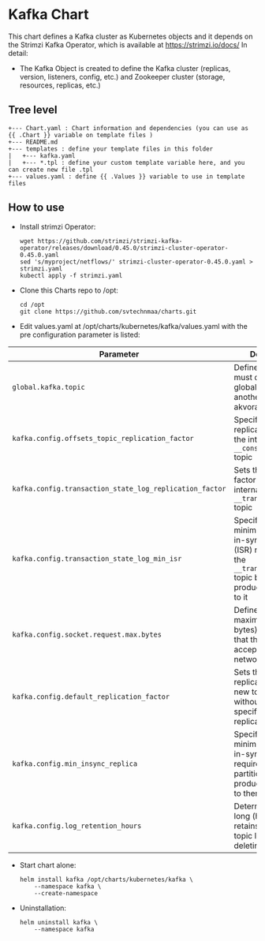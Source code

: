 # Kafka Chart
This chart defines a Kafka cluster as Kubernetes objects and it depends on the Strimzi Kafka Operator, which is available at https://strimzi.io/docs/
In detail:
- The Kafka Object is created to define the Kafka cluster (replicas, version, listeners, config, etc.) and Zookeeper cluster (storage, resources, replicas, etc.)

## Tree level

```
+--- Chart.yaml : Chart information and dependencies (you can use as {{ .Chart }} variable on template files )
+--- README.md
+--- templates : define your template files in this folder
|   +--- kafka.yaml
|   +--- *.tpl : define your custom template variable here, and you can create new file .tpl
+--- values.yaml : define {{ .Values }} variable to use in template files
```

## How to use

- Install strimzi Operator:
    ```
    wget https://github.com/strimzi/strimzi-kafka-operator/releases/download/0.45.0/strimzi-cluster-operator-0.45.0.yaml
    sed 's/myproject/netflows/' strimzi-cluster-operator-0.45.0.yaml > strimzi.yaml
    kubectl apply -f strimzi.yaml
    ```

- Clone this Charts repo to /opt:
    ```
    cd /opt
    git clone https://github.com/svtechnmaa/charts.git
    ```

- Edit values.yaml at /opt/charts/kubernetes/kafka/values.yaml with the pre configuration parameter is listed:

| Parameter                                               | Description                                                                                                                           | Default    |
|---------------------------------------------------------|---------------------------------------------------------------------------------------------------------------------------------------|------------|
| `global.kafka.topic`                              | Define Kafka topic, must defined in global to reuse in another charts (like akvorado,...)                                             | clickhouse |
| `kafka.config.offsets_topic_replication_factor`         | Specifies the replication factor for the internal `__consumer_offsets` topic                                                          | 3          |
| `kafka.config.transaction_state_log_replication_factor` | Sets the replication factor for the internal `__transaction_state` topic                                                              | 2          |
| `kafka.config.transaction_state_log_min_isr`            | Specifies the minimum number of in-sync replicas (ISR) required for the `__transaction_state` topic before a producer can write to it | 2          |
| `kafka.config.socket.request.max.bytes`                 | Defines the maximum size (in bytes) of a request that the broker will accept over the network.                                        | 419430400  |
| `kafka.config.default_replication_factor`               | Sets the default replication factor for new topics created without explicitly specifying a replication factor                         | 3          |
| `kafka.config.min_insync_replica`                       | Specifies the minimum number of in-sync replicas required for a topic’s partitions before a producer can write to them                | 2          |
| `kafka.config.log_retention_hours`                      | Determines how long (hours) Kafka retains messages in topic logs before deleting them                                                 | 24         |

- Start chart alone:
    ```
    helm install kafka /opt/charts/kubernetes/kafka \
        --namespace kafka \
        --create-namespace
    ```

- Uninstallation:
    ```
    helm uninstall kafka \
        --namespace kafka
    ```

